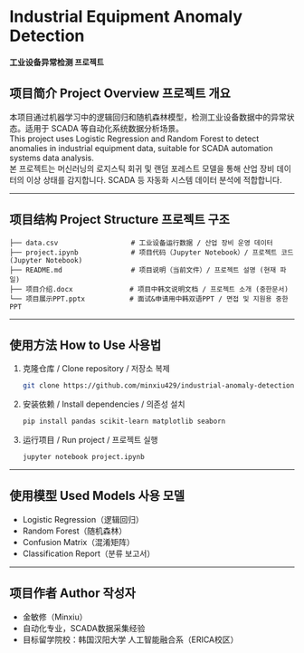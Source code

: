 
# Industrial Equipment Anomaly Detection  
**工业设备异常检测 프로젝트**

## 项目简介 Project Overview 프로젝트 개요

本项目通过机器学习中的逻辑回归和随机森林模型，检测工业设备数据中的异常状态。适用于 SCADA 等自动化系统数据分析场景。  
This project uses Logistic Regression and Random Forest to detect anomalies in industrial equipment data, suitable for SCADA automation systems data analysis.  
본 프로젝트는 머신러닝의 로지스틱 회귀 및 랜덤 포레스트 모델을 통해 산업 장비 데이터의 이상 상태를 감지합니다. SCADA 등 자동화 시스템 데이터 분석에 적합합니다.

---

## 项目结构 Project Structure 프로젝트 구조

```
├── data.csv                  # 工业设备运行数据 / 산업 장비 운영 데이터
├── project.ipynb             # 项目代码（Jupyter Notebook）/ 프로젝트 코드 (Jupyter Notebook)
├── README.md                 # 项目说明（当前文件）/ 프로젝트 설명 (현재 파일)
├── 项目介绍.docx              # 项目中韩文说明文档 / 프로젝트 소개 (중한문서)
└── 项目展示PPT.pptx           # 面试&申请用中韩双语PPT / 면접 및 지원용 중한 PPT
```

---

## 使用方法 How to Use 사용법

1. 克隆仓库 / Clone repository / 저장소 복제  
   ```bash
   git clone https://github.com/minxiu429/industrial-anomaly-detection.git
   ```

2. 安装依赖 / Install dependencies / 의존성 설치  
   ```bash
   pip install pandas scikit-learn matplotlib seaborn
   ```

3. 运行项目 / Run project / 프로젝트 실행  
   ```bash
   jupyter notebook project.ipynb
   ```

---

## 使用模型 Used Models 사용 모델

- Logistic Regression（逻辑回归）  
- Random Forest（随机森林）  
- Confusion Matrix（混淆矩阵）  
- Classification Report（분류 보고서）

---

## 项目作者 Author 작성자

- 金敏修（Minxiu）  
- 自动化专业，SCADA数据采集经验  
- 目标留学院校：韩国汉阳大学 人工智能融合系（ERICA校区）
